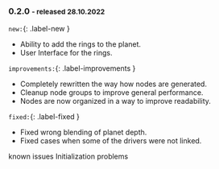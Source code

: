 ### 0.2.0 <small>- released 28.10.2022</small>

<!-- [![Release 1.1.0 banner](img/releases/pco1.6.0.jpg)](img/releases/pcoa0.1.0.jpg) -->

`new:`{: .label-new }

- Ability to add the rings to the planet.
- User Interface for the rings.

`improvements:`{: .label-improvements }

 - Completely rewritten the way how nodes are generated.
 - Cleanup node groups to improve general performance.
 - Nodes are now organized in a way to improve readability.

`fixed:`{: .label-fixed }

- Fixed wrong blending of planet depth.
- Fixed cases when some of the drivers were not linked.


known issues Initialization problems
